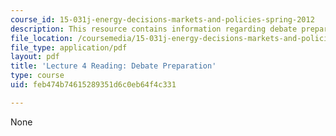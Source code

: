 ```yaml
---
course_id: 15-031j-energy-decisions-markets-and-policies-spring-2012
description: This resource contains information regarding debate preparation.
file_location: /coursemedia/15-031j-energy-decisions-markets-and-policies-spring-2012/feb474b74615289351d6c0eb64f4c331_MIT15_031JS12_Debate_Prep.pdf
file_type: application/pdf
layout: pdf
title: 'Lecture 4 Reading: Debate Preparation'
type: course
uid: feb474b74615289351d6c0eb64f4c331

---
```

None
